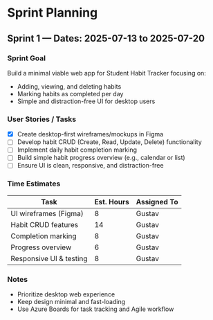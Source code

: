 # Sprint Planning

## Sprint 1 — Dates: 2025-07-13 to 2025-07-20

### Sprint Goal

Build a minimal viable web app for Student Habit Tracker focusing on:

- Adding, viewing, and deleting habits
- Marking habits as completed per day
- Simple and distraction-free UI for desktop users

### User Stories / Tasks

- [x] Create desktop-first wireframes/mockups in Figma
- [ ] Develop habit CRUD (Create, Read, Update, Delete) functionality
- [ ] Implement daily habit completion marking
- [ ] Build simple habit progress overview (e.g., calendar or list)
- [ ] Ensure UI is clean, responsive, and distraction-free

### Time Estimates

| Task                    | Est. Hours | Assigned To |
| ----------------------- | ---------- | ----------- |
| UI wireframes (Figma)   | 8          | Gustav      |
| Habit CRUD features     | 14         | Gustav      |
| Completion marking      | 8          | Gustav      |
| Progress overview       | 6          | Gustav      |
| Responsive UI & testing | 8          | Gustav      |

### Notes

- Prioritize desktop web experience
- Keep design minimal and fast-loading
- Use Azure Boards for task tracking and Agile workflow
